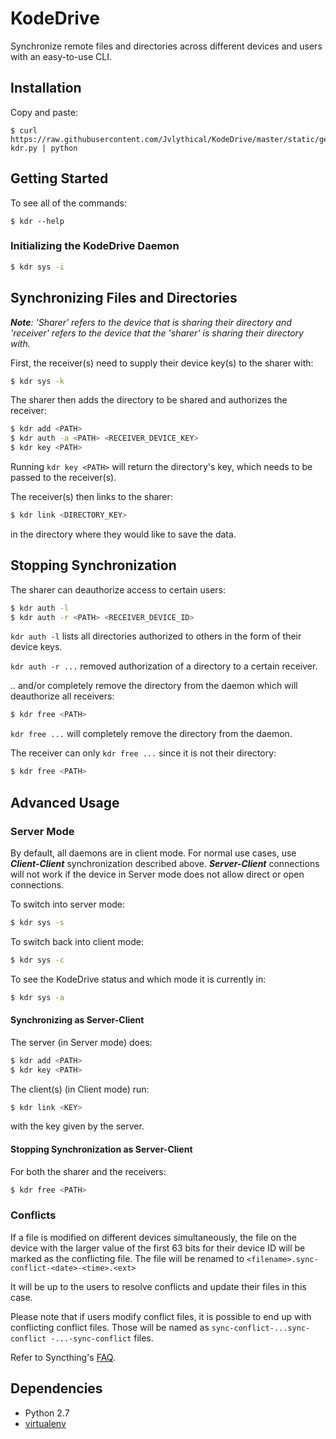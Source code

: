 # KodeDrive

Synchronize remote files and directories across different devices and users with an easy-to-use CLI.

## Installation

Copy and paste:

    $ curl https://raw.githubusercontent.com/Jvlythical/KodeDrive/master/static/get-kdr.py | python


## Getting Started

To see all of the commands:

    $ kdr --help
    
### Initializing the KodeDrive Daemon
```sh
$ kdr sys -i
```

## Synchronizing Files and Directories
_**Note**: 'Sharer' refers to the device that is sharing their directory and 'receiver' refers to the device that the 'sharer' is sharing their directory with._


First, the receiver(s) need to supply their device key(s) to the sharer with:
```sh
$ kdr sys -k
```

The sharer then adds the directory to be shared and authorizes the receiver:
```sh
$ kdr add <PATH>
$ kdr auth -a <PATH> <RECEIVER_DEVICE_KEY>
$ kdr key <PATH>
```

Running ```kdr key <PATH>``` will return the directory's key, which needs to be passed to the receiver(s).

The receiver(s) then links to the sharer:
```sh
$ kdr link <DIRECTORY_KEY>
```
in the directory where they would like to save the data.

## Stopping Synchronization
The sharer can deauthorize access to certain users:
```sh
$ kdr auth -l
$ kdr auth -r <PATH> <RECEIVER_DEVICE_ID>
```

```kdr auth -l``` lists all directories authorized to others in the form of their device keys.

```kdr auth -r ...``` removed authorization of a directory to a certain receiver.


.. and/or completely remove the directory from the daemon which will deauthorize all receivers:
```sh
$ kdr free <PATH>
```

```kdr free ...``` will completely remove the directory from the daemon.

The receiver can only ```kdr free ...``` since it is not their directory:
```sh
$ kdr free <PATH>
```


## Advanced Usage

### Server Mode

By default, all daemons are in client mode.
For normal use cases, use **_Client-Client_** synchronization described above. **_Server-Client_** connections will not work if the device in Server mode does not allow direct or open connections.

To switch into server mode:
```sh
$ kdr sys -s
```

To switch back into client mode:
```sh
$ kdr sys -c
```

To see the KodeDrive status and which mode it is currently in:
```sh
$ kdr sys -a
```

#### Synchronizing as Server-Client

The server (in Server mode) does:
```sh
$ kdr add <PATH>
$ kdr key <PATH>
```

The client(s) (in Client mode) run:
```sh
$ kdr link <KEY>
```
with the key given by the server.

#### Stopping Synchronization as Server-Client
For both the sharer and the receivers:
```sh
$ kdr free <PATH>
```

### Conflicts

If a file is modified on different devices simultaneously, the file on the device with the larger value of the first 63 bits for their device ID will be marked as the conflicting file. The file will be renamed to ```<filename>.sync- conflict-<date>-<time>.<ext>```

It will be up to the users to resolve conflicts and update their files in this case.

Please note that if users modify conflict files, it is possible to end up with conflicting conflict files.
Those will be named as ```sync-conflict-...sync-conflict -...-sync-conflict``` files.

Refer to Syncthing's [FAQ](https://docs.syncthing.net/users/faq.html?highlight=conflicts).

## Dependencies
- Python 2.7
- [virtualenv](https://github.com/pypa/virtualenv)